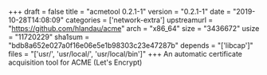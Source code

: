 +++
draft = false
title = "acmetool 0.2.1-1"
version = "0.2.1-1"
date = "2019-10-28T14:08:09"
categories = ['network-extra']
upstreamurl = "https://github.com/hlandau/acme"
arch = "x86_64"
size = "3436672"
usize = "11720229"
sha1sum = "bdb8a652e027a0f16e06e5e1b98303c23e47287b"
depends = "['libcap']"
files = "['usr/', 'usr/local/', 'usr/local/bin']"
+++
An automatic certificate acquisition tool for ACME (Let's Encrypt)
